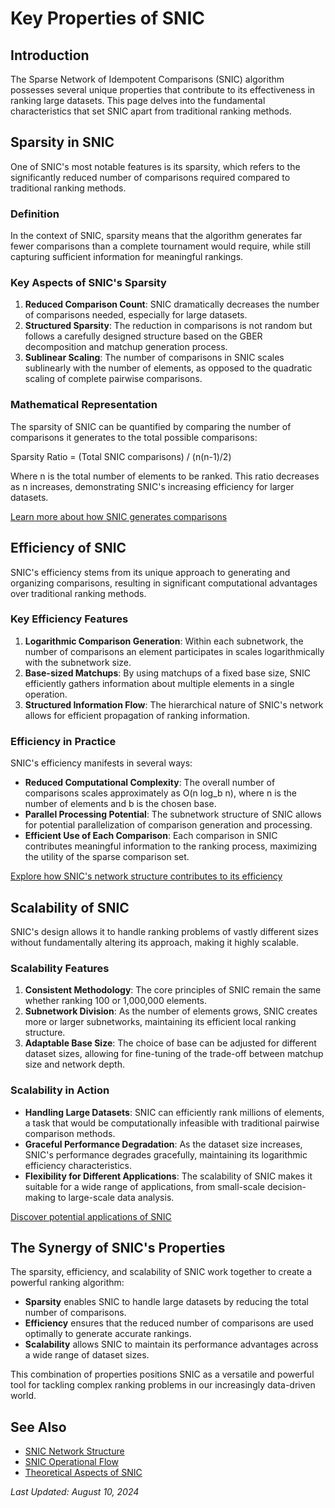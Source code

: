 # Key Properties of SNIC

## Introduction

The Sparse Network of Idempotent Comparisons (SNIC) algorithm possesses several unique properties that contribute to its effectiveness in ranking large datasets. This page delves into the fundamental characteristics that set SNIC apart from traditional ranking methods.

## Sparsity in SNIC

One of SNIC's most notable features is its sparsity, which refers to the significantly reduced number of comparisons required compared to traditional ranking methods.

### Definition
In the context of SNIC, sparsity means that the algorithm generates far fewer comparisons than a complete tournament would require, while still capturing sufficient information for meaningful rankings.

### Key Aspects of SNIC's Sparsity
1. **Reduced Comparison Count**: SNIC dramatically decreases the number of comparisons needed, especially for large datasets.
2. **Structured Sparsity**: The reduction in comparisons is not random but follows a carefully designed structure based on the GBER decomposition and matchup generation process.
3. **Sublinear Scaling**: The number of comparisons in SNIC scales sublinearly with the number of elements, as opposed to the quadratic scaling of complete pairwise comparisons.

### Mathematical Representation
The sparsity of SNIC can be quantified by comparing the number of comparisons it generates to the total possible comparisons:

Sparsity Ratio = (Total SNIC comparisons) / (n(n-1)/2)

Where n is the total number of elements to be ranked. This ratio decreases as n increases, demonstrating SNIC's increasing efficiency for larger datasets.

[Learn more about how SNIC generates comparisons](operational_flow.md#comparison-derivation)

## Efficiency of SNIC

SNIC's efficiency stems from its unique approach to generating and organizing comparisons, resulting in significant computational advantages over traditional ranking methods.

### Key Efficiency Features
1. **Logarithmic Comparison Generation**: Within each subnetwork, the number of comparisons an element participates in scales logarithmically with the subnetwork size.
2. **Base-sized Matchups**: By using matchups of a fixed base size, SNIC efficiently gathers information about multiple elements in a single operation.
3. **Structured Information Flow**: The hierarchical nature of SNIC's network allows for efficient propagation of ranking information.

### Efficiency in Practice
SNIC's efficiency manifests in several ways:
- **Reduced Computational Complexity**: The overall number of comparisons scales approximately as O(n log_b n), where n is the number of elements and b is the chosen base.
- **Parallel Processing Potential**: The subnetwork structure of SNIC allows for potential parallelization of comparison generation and processing.
- **Efficient Use of Each Comparison**: Each comparison in SNIC contributes meaningful information to the ranking process, maximizing the utility of the sparse comparison set.

[Explore how SNIC's network structure contributes to its efficiency](network_structure.md)

## Scalability of SNIC

SNIC's design allows it to handle ranking problems of vastly different sizes without fundamentally altering its approach, making it highly scalable.

### Scalability Features
1. **Consistent Methodology**: The core principles of SNIC remain the same whether ranking 100 or 1,000,000 elements.
2. **Subnetwork Division**: As the number of elements grows, SNIC creates more or larger subnetworks, maintaining its efficient local ranking structure.
3. **Adaptable Base Size**: The choice of base can be adjusted for different dataset sizes, allowing for fine-tuning of the trade-off between matchup size and network depth.

### Scalability in Action
- **Handling Large Datasets**: SNIC can efficiently rank millions of elements, a task that would be computationally infeasible with traditional pairwise comparison methods.
- **Graceful Performance Degradation**: As the dataset size increases, SNIC's performance degrades gracefully, maintaining its logarithmic efficiency characteristics.
- **Flexibility for Different Applications**: The scalability of SNIC makes it suitable for a wide range of applications, from small-scale decision-making to large-scale data analysis.

[Discover potential applications of SNIC](practical_considerations.md#potential-applications)

## The Synergy of SNIC's Properties

The sparsity, efficiency, and scalability of SNIC work together to create a powerful ranking algorithm:

- **Sparsity** enables SNIC to handle large datasets by reducing the total number of comparisons.
- **Efficiency** ensures that the reduced number of comparisons are used optimally to generate accurate rankings.
- **Scalability** allows SNIC to maintain its performance advantages across a wide range of dataset sizes.

This combination of properties positions SNIC as a versatile and powerful tool for tackling complex ranking problems in our increasingly data-driven world.

## See Also
- [SNIC Network Structure](network_structure.md)
- [SNIC Operational Flow](operational_flow.md)
- [Theoretical Aspects of SNIC](theoretical_aspects.md)

*Last Updated: August 10, 2024*
